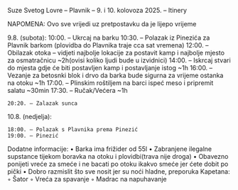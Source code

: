 Suze Svetog Lovre – Plavnik – 9. i 10. kolovoza 2025. – Itinery

NAPOMENA: Ovo sve vrijedi uz pretpostavku da je lijepo vrijeme

9.8. (subota):
	10:00. – Ukrcaj na barku
	10:30. – Polazak iz Pinezića za Plavnik barkom (plovidba do Plavnika traje cca sat vremena)	
	12:00. – Obilazak otoka – vidjeti najbolje lokacije za postavit kamp i najbolje mjesto za 			osmatračnicu ~2h(ovisi koliko ljudi bude u izvidnici)
	14:00. – Iskrcaj stvari do mjesta gdje će biti postavljen kamp i postavljanje istog ~1h
	16:00. – Vezanje za betosnki blok i drvo da barka bude sigurna za vrijeme ostanka na otoku		~1h
	17:00. – Plinskim roštiljem na barci ispeć meso i pripremit salatu ~30min
	17:30. – Ručak/Većera ~1h
	
	20:20. – Zalazak sunca

10.8. (nedjelja):
	
	18:00. – Polazak s Plavnika prema Pinezić
	19:00. – Pinezić
	
Dodatne informacije:
    • Barka ima frižider od 55l
    • Zabranjene ilegalne supstance tijekom boravka na otoku i plovidbi(trava nije droga)
    • Obavezno ponijeti vreće za smeće i ne bacati po otoku ikakvo smeće jer ćete dobit po pički
    • Dobro razmislit što sve nosit jer su noći hladne, preporuka Kapetana:
        ◦ Šator
        ◦ Vreća za spavanje
        ◦ Madrac na napuhavanje
